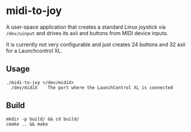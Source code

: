 # midi-to-joy

A user-space application that creates a standard Linux joystick via `/dev/uinput` and drives its 
axii and buttons from MIDI device inputs.

It is currently not very configurable and just creates 24 buttons and 32 axii for a 
Launchcontrol XL.

## Usage

```
./midi-to-joy </dev/midiX>
  /dev/midiX    The port where the LaunchControl XL is connected
```

## Build

```
mkdir -p build/ && cd build/
cmake .. && make
```
